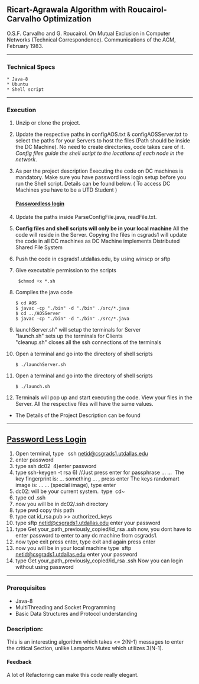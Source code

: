## Ricart-Agrawala Algorithm with Roucairol-Carvalho Optimization

O.S.F. Carvalho and G. Roucairol. On Mutual Exclusion in Computer Networks (Technical Correspondence). Communications of the ACM, February 1983.
***
### Technical Specs
    * Java-8
    * Ubuntu
    * Shell script
***   
### **Execution** 
1) Unzip or clone the project.
2) Update the respective paths in configAOS.txt & configAOSServer.txt to select the paths for your Servers to host the files (Path should be inside the DC Machine). No need to create directories, code takes care of it. *Config files guide the shell script to the locations of each node in the network*.
3) As per the project description Executing the code on DC machines is mandatory. Make sure you have password less login setup before you run the Shell script. Details can be found below. ( To access DC Machines you have to be a UTD Student )
   <br/> <h4><a href="#login">Passwordless login</a></h4>
4) Update the paths inside ParseConfigFile.java, readFile.txt.
5) **Config files and shell scripts will only be in your local machine**
   All the code will reside in the Server. Copying the files in csgrads1 will update the code in all DC machines as DC Machine implements Distributed Shared File System
6) Push the code in csgrads1.utdallas.edu, by using winscp or sftp
7) Give executable permission to the scripts
   ```shell
    $chmod +x *.sh

8) Compiles the java code
    ```shell
    $ cd AOS
    $ javac -cp "./bin" -d "./bin" ./src/*.java
    $ cd ../AOSServer
    $ javac -cp "./bin" -d "./bin" ./src/*.java
    ```
9)  launchServer.sh" will setup the terminals for Server<br>
    "launch.sh" sets up the terminals for Clients<br>
    "cleanup.sh" closes all the ssh connections of the terminals <br>

10) Open a terminal and go into the directory of shell scripts
    ```shell
    $ ./launchServer.sh 
    ```
11) Open a terminal and go into the directory of shell scripts
    ```shell
    $ ./launch.sh
    ```
12) Terminals will pop up and start executing the code.
    View your files in the Server. All the respective files will have the same values.

* The Details of the Project Description can be found
***
## <a href="login">Password Less Login</a>
1) Open terminal, type 
 ssh netid@csgrads1.utdallas.edu
2) enter password
3) type
ssh dc02 
4)enter password
5) type
ssh-keygen -t rsa
6) //Just press enter for passphrase … … 
The key fingerprint is: … something … , press enter
The keys randomart image is: … … (special image), type enter 
7) dc02: will be your current system. 
type 
cd~ 
8) type
cd .ssh
9) now you will be in dc02/.ssh directory
10) type pwd
copy this path
11) type
cat id_rsa.pub >> authorized_keys
12) type
sftp netid@csgrads1.utdallas.edu
enter your password
13) type
Get your_path_previously_copied/id_rsa .ssh
now, you dont have to enter password to enter to any dc machine from csgrads1.
 
14) now type exit press enter, type exit and again press enter
15) now you will be in your local machine
type 
sftp netid@csgrads1.utdallas.edu
enter your password
16) type
Get your_path_previously_copied/id_rsa .ssh
Now you can login without using password 

***
### Prerequisites
* Java-8
* MultiThreading and Socket Programming
* Basic Data Structures and Protocol understanding

### Description:

This is an interesting algorithm which takes <= 2(N-1) messages to enter the critical Section, unlike Lamports Mutex which utilizes 3(N-1).

#### Feedback
A lot of Refactoring can make this code really elegant.   